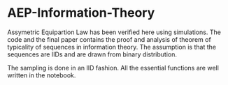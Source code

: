 # AEP-Information-Theory
Assymetric Equipartion Law has been verified here using simulations. The code and the final paper contains the proof and analysis of theorem of typicality of sequences in information theory. The assumption is that the sequences are IIDs and are drawn from binary distribution. 

The sampling is done in an IID fashion. All the essential functions are well written in the notebook.
